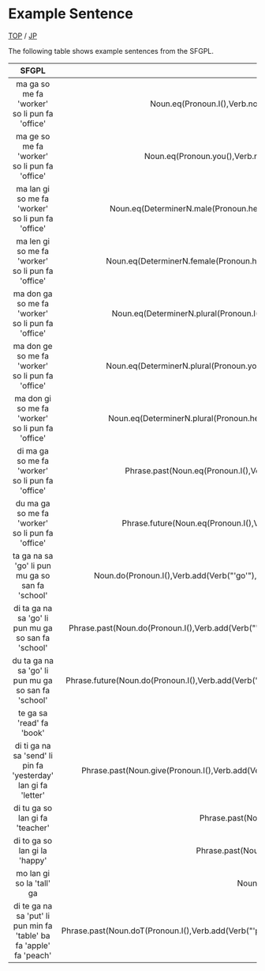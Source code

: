 # Example Sentence

[TOP](../../readme.md)
/
[JP](../jp/exampleSentence.md)

The following table shows example sentences from the SFGPL.

|SFGPL|Python|Translation|
|:-:|:-:|:-:|
|ma ga so me fa 'worker' so li pun fa 'office'|Noun.eq(Pronoun.I(),Verb.none(),Noun.haveP(Noun("'worker'"),Verb.none(),Modifier.N2M(DeterminerN.place(Noun("'office'")))))|I am an office worker.|
|ma ge so me fa 'worker' so li pun fa 'office'|Noun.eq(Pronoun.you(),Verb.none(),Noun.haveP(Noun("'worker'"),Verb.none(),Modifier.N2M(DeterminerN.place(Noun("'office'")))))|You are an office worker.|
|ma lan gi so me fa 'worker' so li pun fa 'office'|Noun.eq(DeterminerN.male(Pronoun.he()),Verb.none(),Noun.haveP(Noun("'worker'"),Verb.none(),Modifier.N2M(DeterminerN.place(Noun("'office'")))))|He is an office worker.|
|ma len gi so me fa 'worker' so li pun fa 'office'|Noun.eq(DeterminerN.female(Pronoun.he()),Verb.none(),Noun.haveP(Noun("'worker'"),Verb.none(),Modifier.N2M(DeterminerN.place(Noun("'office'")))))|She is an office worker.|
|ma don ga so me fa 'worker' so li pun fa 'office'|Noun.eq(DeterminerN.plural(Pronoun.I()),Verb.none(),Noun.haveP(Noun("'worker'"),Verb.none(),Modifier.N2M(DeterminerN.place(Noun("'office'")))))|We are an office worker.|
|ma don ge so me fa 'worker' so li pun fa 'office'|Noun.eq(DeterminerN.plural(Pronoun.you()),Verb.none(),Noun.haveP(Noun("'worker'"),Verb.none(),Modifier.N2M(DeterminerN.place(Noun("'office'")))))|You are an office worker.|
|ma don gi so me fa 'worker' so li pun fa 'office'|Noun.eq(DeterminerN.plural(Pronoun.he()),Verb.none(),Noun.haveP(Noun("'worker'"),Verb.none(),Modifier.N2M(DeterminerN.place(Noun("'office'")))))|They are an office worker.|
|di ma ga so me fa 'worker' so li pun fa 'office'|Phrase.past(Noun.eq(Pronoun.I(),Verb.none(),Noun.haveP(Noun("'worker'"),Verb.none(),Modifier.N2M(DeterminerN.place(Noun("'office'"))))))|I was an office worker.|
|du ma ga so me fa 'worker' so li pun fa 'office'|Phrase.future(Noun.eq(Pronoun.I(),Verb.none(),Noun.haveP(Noun("'worker'"),Verb.none(),Modifier.N2M(DeterminerN.place(Noun("'office'"))))))|I will be an office worker.|
|ta ga na sa 'go' li pun mu ga so san fa 'school'|Noun.do(Pronoun.I(),Verb.add(Verb("'go'"),Modifier.N2M(DeterminerN.place(Noun.belong(Pronoun.I(),Verb.none(),DeterminerN.stressed(Noun("'school'")))))))|I go to my school.|
|di ta ga na sa 'go' li pun mu ga so san fa 'school'|Phrase.past(Noun.do(Pronoun.I(),Verb.add(Verb("'go'"),Modifier.N2M(DeterminerN.place(Noun.belong(Pronoun.I(),Verb.none(),DeterminerN.stressed(Noun("'school'"))))))))|I went to my school.|
|du ta ga na sa 'go' li pun mu ga so san fa 'school'|Phrase.future(Noun.do(Pronoun.I(),Verb.add(Verb("'go'"),Modifier.N2M(DeterminerN.place(Noun.belong(Pronoun.I(),Verb.none(),DeterminerN.stressed(Noun("'school'"))))))))|I will go to my school.|
|te ga sa 'read' fa 'book'|Noun.doT(Pronoun.I(),Verb("'read'"),Noun("'book'"))|I read a book.|
|di ti ga na sa 'send' li pin fa 'yesterday' lan gi fa 'letter'|Phrase.past(Noun.give(Pronoun.I(),Verb.add(Verb("'send'"),Modifier.N2M(DeterminerN.time(Noun("'yesterday'")))),DeterminerN.male(Pronoun.he()),Noun("'letter'")))|I sent him a letter yesterday.|
|di tu ga so lan gi fa 'teacher'|Phrase.past(Noun.makeN(Pronoun.I(),Verb.none(),DeterminerN.male(Pronoun.he()),Noun("'teacher'")))|I made him a teacher.|
|di to ga so lan gi la 'happy'|Phrase.past(Noun.makeM(Pronoun.I(),Verb.none(),DeterminerN.male(Pronoun.he()),Modifier("'happy'")))|I made her happy.|
|mo lan gi so la 'tall' ga|Noun.gt(DeterminerN.male(Pronoun.he()),Verb.none(),Modifier("'tall'"),Pronoun.I())|He is taller than me.|
|di te ga na sa 'put' li pun min fa 'table' ba fa 'apple' fa 'peach'|Phrase.past(Noun.doT(Pronoun.I(),Verb.add(Verb("'put'"),Modifier.N2M(DeterminerN.place(DeterminerN.on(Noun("'table'"))))),LangObj.AND(Noun("'apple'"),Noun("'peach'"))))|I put an apple and a peach on the table.|

